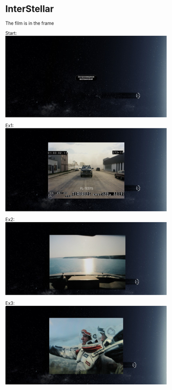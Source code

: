 # InterStellar
The film is in the frame


Start:
![alt text](https://github.com/dzhovsdelkunevhodil/dzhovsdelkunevhodil.github.io/blob/main/start.jpg)

Ex1:
![alt text](https://github.com/dzhovsdelkunevhodil/dzhovsdelkunevhodil.github.io/blob/main/ex1.jpg)

Ex2:
![alt text](https://github.com/dzhovsdelkunevhodil/dzhovsdelkunevhodil.github.io/blob/main/ex2.jpg)

Ex3:
![alt text](https://github.com/dzhovsdelkunevhodil/dzhovsdelkunevhodil.github.io/blob/main/ex3.jpg)
